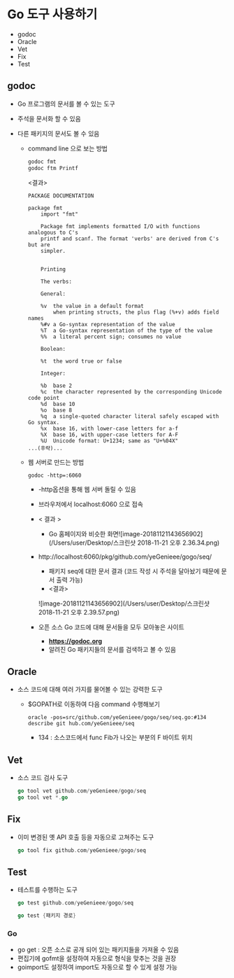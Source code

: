 

# Go 도구 사용하기

- godoc
- Oracle
- Vet
- Fix
- Test

## godoc

- Go 프로그램의 문서를 볼 수 있는 도구

- 주석을 문서화 할 수 있음

- 다른 패키지의 문서도 볼 수 있음

  - command line 으로 보는 방법

    ```go
    godoc fmt
    godoc ftm Printf
    ```

    <결과>

    ```shell
    PACKAGE DOCUMENTATION
    
    package fmt
        import "fmt"
    
        Package fmt implements formatted I/O with functions analogous to C's
        printf and scanf. The format 'verbs' are derived from C's but are
        simpler.
    
    
        Printing
    
        The verbs:
    
        General:
    
    	%v	the value in a default format
    		when printing structs, the plus flag (%+v) adds field names
    	%#v	a Go-syntax representation of the value
    	%T	a Go-syntax representation of the type of the value
    	%%	a literal percent sign; consumes no value
    
        Boolean:
    
    	%t	the word true or false
    
        Integer:
    
    	%b	base 2
    	%c	the character represented by the corresponding Unicode code point
    	%d	base 10
    	%o	base 8
    	%q	a single-quoted character literal safely escaped with Go syntax.
    	%x	base 16, with lower-case letters for a-f
    	%X	base 16, with upper-case letters for A-F
    	%U	Unicode format: U+1234; same as "U+%04X"
    ...(후략)...
    ```

  - 웹 서버로 만드는 방법

    ```
    godoc -http=:6060
    ```

    - -http옵션을 통해 웹 서버 돌릴 수 있음

    - 브라우저에서 localhost:6060 으로 접속

    - < 결과 >

      - Go 홈페이지와 비슷한 화면![image-20181121143656902](/Users/user/Desktop/스크린샷 2018-11-21 오후 2.36.34.png)

    - http://localhost:6060/pkg/github.com/yeGenieee/gogo/seq/

      - 패키지 seq에 대한 문서 결과 (코드 작성 시 주석을 달아놨기 때문에 문서 출력 가능)
      - <결과>

      ![image-20181121143656902](/Users/user/Desktop/스크린샷 2018-11-21 오후 2.39.57.png)





    - 오픈 소스 Go 코드에 대해 문서들을 모두 모아놓은 사이트

      - **https://godoc.org**
      - 알려진 Go 패키지들의 문서를 검색하고 볼 수 있음


## Oracle

- 소스 코드에 대해 여러 가지를 물어볼 수 있는 강력한 도구

  - $GOPATH로 이동하여 다음 command 수행해보기

    ```shell
    oracle -pos=src/github.com/yeGenieee/gogo/seq/seq.go:#134 describe git hub.com/yeGenieee/seq
    ```

    - 134 : 소스코드에서 func Fib가 나오는 부분의 F 바이트 위치


## Vet

- 소스 코드 검사 도구

  ```go
  go tool vet github.com/yeGenieee/gogo/seq
  go tool vet *.go
  ```


## Fix

- 이미 변경된 옛 API 호출 등을 자동으로 고쳐주는 도구

   ```go
  go tool fix github.com/yeGenieee/gogo/seq
   ```


## Test

- 테스트를 수행하는 도구

  ```go
  go test github.com/yeGenieee/gogo/seq
  ```

  ```go
  go test {패키지 경로}
  ```



### Go

- go get : 오픈 소스로 공개 되어 있는 패키지들을 가져올 수 있음
- 편집기에 gofmt을 설정하여 자동으로 형식을 맞추는 것을 권장
- goimport도 설정하여 import도 자동으로 할 수 있게 설정 가능